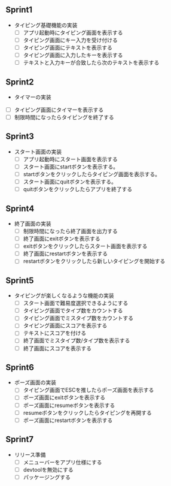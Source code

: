 ## Sprint1
- タイピング基礎機能の実装
  - [ ] アプリ起動時にタイピング画面を表示する
  - [ ] タイピング画面にキー入力を受け付ける
  - [ ] タイピング画面にテキストを表示する
  - [ ] タイピング画面に入力したキーを表示する
  - [ ] テキストと入力キーが合致したら次のテキストを表示する

## Sprint2
-  タイマーの実装
  - [ ] タイピング画面にタイマーを表示する
  - [ ] 制限時間になったらタイピングを終了する

## Sprint3
- スタート画面の実装
  - [ ] アプリ起動時にスタート画面を表示する
  - [ ] スタート画面にstartボタンを表示する。
  - [ ] startボタンをクリックしたらタイピング画面を表示する。
  - [ ] スタート画面にquitボタンを表示する。
  - [ ] quitボタンをクリックしたらアプリを終了する

## Sprint4
- 終了画面の実装
  - [ ] 制限時間になったら終了画面を出力する
  - [ ] 終了画面にexitボタンを表示する
  - [ ] exitボタンをクリックしたらスタート画面を表示する
  - [ ] 終了画面にrestartボタンを表示する
  - [ ] restartボタンをクリックしたら新しいタイピングを開始する

## Sprint5
- タイピングが楽しくなるような機能の実装
  - [ ] スタート画面で難易度選択できるようにする
  - [ ] タイピング画面でタイプ数をカウントする
  - [ ] タイピング画面でミスタイプ数をカウントする
  - [ ] タイピング画面にスコアを表示する
  - [ ] テキストにスコアを付ける
  - [ ] 終了画面でミスタイプ数/タイプ数を表示する
  - [ ] 終了画面にスコアを表示する

## Sprint6
- ポーズ画面の実装
  - [ ] タイピング画面でESCを推したらポーズ画面を表示する
  - [ ] ポーズ画面にexitボタンを表示する
  - [ ] ポーズ画面にresumeボタンを表示する
  - [ ] resumeボタンをクリックしたらタイピングを再開する
  - [ ] ポーズ画面にrestartボタンを表示する

## Sprint7
- リリース準備
  - [ ] メニューバーをアプリ仕様にする
  - [ ] devtoolを無効にする
  - [ ] パッケージングする
